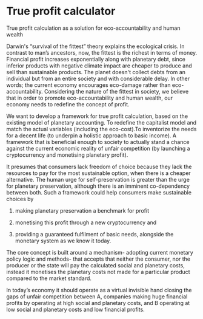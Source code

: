 # True profit calculator


True profit calculation as a solution for eco-accountability and human wealth


Darwin's “survival of the fittest” theory explains the ecological crisis. In contrast to man’s ancestors, now, the fittest is the richest in terms of money. Financial profit increases exponentially along with planetary debt, since inferior products with negative climate impact are cheaper to produce and sell than sustainable products. The planet doesn't collect debts from an individual but from an entire society and with considerable delay. In other words; the current economy encourages eco-damage rather than eco-accountability. Considering the nature of the fittest in society, we believe that in order to promote eco-accountability and human wealth, our economy needs to redefine the concept of profit. 


We want to develop a framework for true profit calculation, based on the existing model of planetary accounting. To redefine the capitalist model and match the actual variables (including the eco-cost).To inventorize the needs for a decent life (to underpin a holistic approach to basic income). A framework that is beneficial enough to society to actually stand a chance against the current economic reality of unfair competition (by launching a cryptocurrency and monetising planetary profit).


It presumes that consumers lack freedom of choice because they lack the resources to pay for the most sustainable option, when there is a cheaper alternative.  The human urge for self-preservation is greater than the urge for planetary preservation, although there is an imminent co-dependency between both. Such a framework could help consumers make sustainable choices by

 1) making planetary preservation a benchmark for profit

 2) monetising this profit through a new cryptocurrency and 

 3) providing a guaranteed fulfilment of basic needs, alongside the monetary system as we know it today. 


The core concept is built around a mechanism- adopting current monetary policy logic and methods- that accepts that neither the consumer, nor the producer or the state will pay the calculated social and planetary costs, instead it monetises the planetary costs not made for a particular product compared to the market standard.

In today’s economy it should operate as a virtual invisible hand closing the gaps of unfair competition between A, companies making huge financial profits by operating at high social and planetary costs, and B operating at low social and planetary costs and low financial profits.
